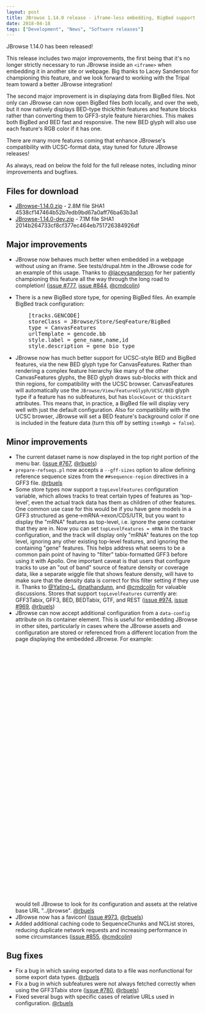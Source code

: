```yaml
---
layout: post
title: JBrowse 1.14.0 release - iframe-less embedding, BigBed support
date: 2018-04-18
tags: ["Development", "News", "Software releases"]
---
```


JBrowse 1.14.0 has been released!

This release includes two major improvements, the first being that it's no
longer strictly necessary to run JBrowse inside an `<iframe>` when embedding it
in another site or webpage. Big thanks to Lacey Sanderson for championing this
feature, and we look forward to working with the Tripal team toward a better
JBrowse integration!

The second major improvement is in displaying data from BigBed files. Not only
can JBrowse can now open BigBed files both locally, and over the web, but it now
natively displays BED-type thick/thin features and feature blocks rather than
converting them to GFF3-style feature hierarchies. This makes both BigBed and
BED fast and responsive. The new BED glyph will also use each feature's RGB
color if it has one.

There are many more features coming that enhance JBrowse's compatibility with
UCSC-format data, stay tuned for future JBrowse releases!

As always, read on below the fold for the full release notes, including minor
improvements and bugfixes.

## Files for download

- [JBrowse-1.14.0.zip](https://github.com/GMOD/jbrowse/releases/download/1.14.0-release/JBrowse-1.14.0.zip) -
  2.8M file SHA1 4538cf147464b52b7edb9bd67a0aff76ba63b3a1
- [JBrowse-1.14.0-dev.zip](https://github.com/GMOD/jbrowse/releases/download/1.14.0-release/JBrowse-1.14.0-dev.zip) -
  7.1M file SHA1 2014b264733cf8cf377ec464eb751726384926df

## Major improvements

- JBrowse now behaves much better when embedded in a webpage without using an
  iframe. See tests/drupal.htm in the JBrowse code for an example of this usage.
  Thanks to [@laceysanderson](https://github.com/laceysanderson) for her
  patiently championing this feature all the way through the long road to
  completion! ([issue #777](https://github.com/gmod/jbrowse/issues/777),
  [issue #844](https://github.com/gmod/jbrowse/pull/844),
  [@cmdcolin](https://github.com/cmdcolin))
- There is a new BigBed store type, for opening BigBed files. An example BigBed
track configuration:
  <pre>    [tracks.GENCODE]
      storeClass = JBrowse/Store/SeqFeature/BigBed
      type = CanvasFeatures
      urlTemplate = gencode.bb
      style.label = gene_name,name,id
      style.description = gene_bio_type
  </pre>

- JBrowse now has much better support for UCSC-style BED and BigBed features,
  via the new BED glyph type for CanvasFeatures. Rather than rendering a complex
  feature hierarchy like many of the other CanvasFeatures glyphs, the BED glyph
  draws sub-blocks with thick and thin regions, for compatibility with the UCSC
  browser. CanvasFeatures will automatically use the
  `JBrowse/View/FeatureGlyph/UCSC/BED` glyph type if a feature has no
  subfeatures, but has `blockCount` or `thickStart` attributes. This means that,
  in practice, a BigBed file will display very well with just the default
  configuration. Also for compatibility with the UCSC browser, JBrowse will set
  a BED feature's background color if one is included in the feature data (turn
  this off by setting `itemRgb = false`).

## Minor improvements

- The current dataset name is now displayed in the top right portion of the menu
  bar. ([issue #767](https://github.com/gmod/jbrowse/issues/767),
  [@rbuels](https://github.com/rbuels))
- `prepare-refseqs.pl` now accepts a `--gff-sizes` option to allow defining
  reference sequence sizes from the `##sequence-region` directives in a GFF3
  file. [@rbuels](https://github.com/rbuels)
- Some store types now support a `topLevelFeatures` configuration variable,
  which allows tracks to treat certain types of features as 'top-level', even
  the actual track data has them as children of other features. One common use
  case for this would be if you have gene models in a GFF3 structured as
  gene→mRNA→exon/CDS/UTR, but you want to display the "mRNA" features as
  top-level, i.e. ignore the gene container that they are in. Now you can set
  `topLevelFeatures = mRNA` in the track configuration, and the track will
  display only "mRNA" features on the top level, ignoring any other existing
  top-level features, and ignoring the containing "gene" features. This helps
  address what seems to be a common pain point of having to "filter"
  tabix-formatted GFF3 before using it with Apollo. One important caveat is that
  users that configure tracks to use an "out of band" source of feature density
  or coverage data, like a separate wiggle file that shows feature density, will
  have to make sure that the density data is correct for this filter setting if
  they use it. Thanks to [@Yating-L](https://github.com/Yating-L),
  [@nathandunn](https://github.com/nathandunn), and
  [@cmdcolin](https://github.com/cmdcolin) for valuable discussions. Stores that
  support `topLevelFeatures` currently are: GFF3Tabix, GFF3, BED, BEDTabix, GTF,
  and REST ([issue #974](https://github.com/gmod/jbrowse/issues/974),
  [issue #969](https://github.com/gmod/jbrowse/issues/969),
  [@rbuels](https://github.com/rbuels))
- JBrowse can now accept additional configuration from a `data-config` attribute
  on its container element. This is useful for embedding JBrowse in other sites,
  particularly in cases where the JBrowse assets and configuration are stored or
  referenced from a different location from the page displaying the embedded
  JBrowse. For example:
    <pre>
    <div class="jbrowse"
            data-config='"baseUrl": "../jbrowse"'
            id="GenomeBrowser"
            style="height: 600px; width: 100%; padding: 0; border: 0;"
    >
    </div>
    </pre>
    would tell JBrowse to look for its configuration and assets at the relative
    base URL "../jbrowse". [@rbuels](https://github.com/rbuels)
- JBrowse now has a favicon!
  ([issue #973](https://github.com/gmod/jbrowse/issues/973),
  [@rbuels](https://github.com/rbuels))
- Added additional caching code to SequenceChunks and NCList stores, reducing
  duplicate network requests and increasing performance in some circumstances
  ([issue #855](https://github.com/gmod/jbrowse/pull/855),
  [@cmdcolin](https://github.com/cmdcolin))

## Bug fixes

- Fix a bug in which saving exported data to a file was nonfunctional for some
  export data types. [@rbuels](https://github.com/rbuels)
- Fix a bug in which subfeatures were not always fetched correctly when using
  the GFF3Tabix store ([issue #780](https://github.com/gmod/jbrowse/issues/780),
  [@rbuels](https://github.com/rbuels))
- Fixed several bugs with specific cases of relative URLs used in configuration.
  [@rbuels](https://github.com/rbuels)
